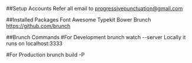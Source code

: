 ##Setup Accounts
Refer all email to progressivepunctuation@gmail.com

##Installed Packages
Font Awesome
Typekit
Bower
Brunch https://github.com/brunch

##Brunch Commands
#For Development
brunch watch --server
Locally it runs on localhost:3333

#For Production
brunch build -P
